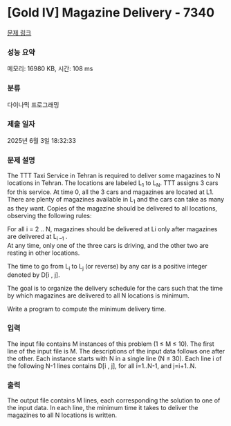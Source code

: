 # [Gold IV] Magazine Delivery - 7340 

[문제 링크](https://www.acmicpc.net/problem/7340) 

### 성능 요약

메모리: 16980 KB, 시간: 108 ms

### 분류

다이나믹 프로그래밍

### 제출 일자

2025년 6월 3일 18:32:33

### 문제 설명

<p>The TTT Taxi Service in Tehran is required to deliver some magazines to N locations in Tehran. The locations are labeled L<sub>1</sub> to L<sub>N</sub>. TTT assigns 3 cars for this service. At time 0, all the 3 cars and magazines are located at L1. There are plenty of magazines available in L<sub>1</sub> and the cars can take as many as they want. Copies of the magazine should be delivered to all locations, observing the following rules:</p>

<p>For all i = 2 .. N, magazines should be delivered at Li only after magazines are delivered at L<sub>i –1</sub> .<br>
At any time, only one of the three cars is driving, and the other two are resting in other locations.</p>

<p>The time to go from L<sub>i</sub> to L<sub>j</sub> (or reverse) by any car is a positive integer denoted by D[i , j].</p>

<p>The goal is to organize the delivery schedule for the cars such that the time by which magazines are delivered to all N locations is minimum.</p>

<p>Write a program to compute the minimum delivery time.</p>

### 입력 

 <p>The input file contains M instances of this problem (1 ≤ M ≤ 10). The first line of the input file is M. The descriptions of the input data follows one after the other. Each instance starts with N in a single line (N ≤ 30). Each line i of the following N-1 lines contains D[i , j], for all i=1..N-1, and j=i+1..N.</p>

### 출력 

 <p>The output file contains M lines, each corresponding the solution to one of the input data. In each line, the minimum time it takes to deliver the magazines to all N locations is written.</p>

